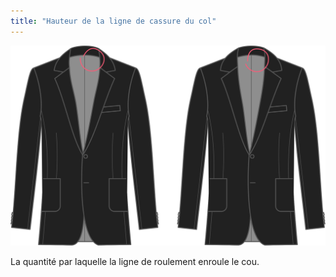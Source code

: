 ```yaml
---
title: "Hauteur de la ligne de cassure du col"
---
```


![Hauteur du col de la ligne de rouleau](rolllinecollarheight.svg)

La quantité par laquelle la ligne de roulement enroule le cou.




